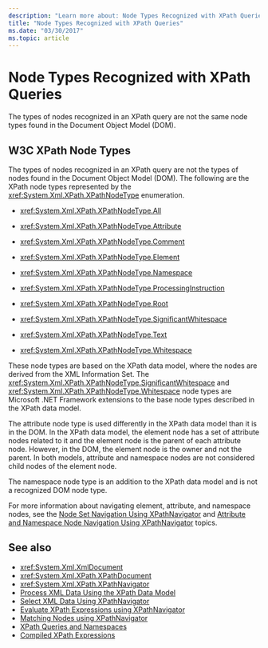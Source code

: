 ```yaml
---
description: "Learn more about: Node Types Recognized with XPath Queries"
title: "Node Types Recognized with XPath Queries"
ms.date: "03/30/2017"
ms.topic: article
---
```

# Node Types Recognized with XPath Queries

The types of nodes recognized in an XPath query are not the same node types found in the Document Object Model (DOM).

## W3C XPath Node Types

 The types of nodes recognized in an XPath query are not the types of nodes found in the Document Object Model (DOM). The following are the XPath node types represented by the <xref:System.Xml.XPath.XPathNodeType> enumeration.

- <xref:System.Xml.XPath.XPathNodeType.All>

- <xref:System.Xml.XPath.XPathNodeType.Attribute>

- <xref:System.Xml.XPath.XPathNodeType.Comment>

- <xref:System.Xml.XPath.XPathNodeType.Element>

- <xref:System.Xml.XPath.XPathNodeType.Namespace>

- <xref:System.Xml.XPath.XPathNodeType.ProcessingInstruction>

- <xref:System.Xml.XPath.XPathNodeType.Root>

- <xref:System.Xml.XPath.XPathNodeType.SignificantWhitespace>

- <xref:System.Xml.XPath.XPathNodeType.Text>

- <xref:System.Xml.XPath.XPathNodeType.Whitespace>

 These node types are based on the XPath data model, where the nodes are derived from the XML Information Set. The <xref:System.Xml.XPath.XPathNodeType.SignificantWhitespace> and <xref:System.Xml.XPath.XPathNodeType.Whitespace> node types are Microsoft .NET Framework extensions to the base node types described in the XPath data model.

 The attribute node type is used differently in the XPath data model than it is in the DOM. In the XPath data model, the element node has a set of attribute nodes related to it and the element node is the parent of each attribute node. However, in the DOM, the element node is the owner and not the parent. In both models, attribute and namespace nodes are not considered child nodes of the element node.

 The namespace node type is an addition to the XPath data model and is not a recognized DOM node type.

 For more information about navigating element, attribute, and namespace nodes, see the [Node Set Navigation Using XPathNavigator](node-set-navigation-using-xpathnavigator.md) and [Attribute and Namespace Node Navigation Using XPathNavigator](attribute-and-namespace-node-navigation-using-xpathnavigator.md) topics.

## See also

- <xref:System.Xml.XmlDocument>
- <xref:System.Xml.XPath.XPathDocument>
- <xref:System.Xml.XPath.XPathNavigator>
- [Process XML Data Using the XPath Data Model](process-xml-data-using-the-xpath-data-model.md)
- [Select XML Data Using XPathNavigator](select-xml-data-using-xpathnavigator.md)
- [Evaluate XPath Expressions using XPathNavigator](evaluate-xpath-expressions-using-xpathnavigator.md)
- [Matching Nodes using XPathNavigator](matching-nodes-using-xpathnavigator.md)
- [XPath Queries and Namespaces](xpath-queries-and-namespaces.md)
- [Compiled XPath Expressions](compiled-xpath-expressions.md)
